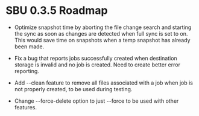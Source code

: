# SBU 0.3.5 Roadmap
- Optimize snapshot time by aborting the file change search and starting the sync as soon as changes are detected when full sync is set    to on. This would save time on snapshots when a temp snapshot has already been made.

- Fix a bug that reports jobs successfully created when destination storage is invalid and no job is created. Need to create better error    reporting.

- Add --clean feature to remove all files associated with a job when job is not properly created, to be used during testing.

- Change --force-delete option to just --force to be used with other features.
